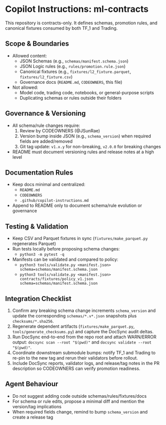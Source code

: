 # Copilot Instructions: ml-contracts

This repository is contracts-only. It defines schemas, promotion rules, and canonical fixtures consumed by both TF_1 and Trading.

## Scope & Boundaries
- Allowed content:
  - JSON Schemas (e.g., `schemas/manifest.schema.json`)
  - JSON Logic rules (e.g., `rules/promotion.rule.json`)
  - Canonical fixtures (e.g., `fixtures/l2_fixture.parquet`, `fixtures/l2_fixture.csv`)
  - Governance docs (`README.md`, `CODEOWNERS`, this file)
- Not allowed:
  - Model code, trading code, notebooks, or general-purpose scripts
  - Duplicating schemas or rules outside their folders

## Governance & Versioning
- All schema/rule changes require:
  1. Review by CODEOWNERS (@JSunRae)
  2. Version bump inside JSON (e.g., `schema_version`) when required fields are added/removed
  3. Git tag update: `v1.x.y` for non-breaking, `v2.0.0` for breaking changes
- README must document versioning rules and release notes at a high level

## Documentation Rules
- Keep docs minimal and centralized:
  - `README.md`
  - `CODEOWNERS`
  - `.github/copilot-instructions.md`
- Append to README only to document schema/rule evolution or governance

## Testing & Validation
- Keep CSV and Parquet fixtures in sync (`fixtures/make_parquet.py` regenerates Parquet)
- Run tests locally before proposing schema changes:
  - `python3 -m pytest -q`
- Manifests can be validated and compared to policy:
  - `python3 tools/validate.py <manifest.json> schema=schemas/manifest.schema.json`
  - `python3 tools/validate.py <manifest.json> contracts/fixtures/policy_v1.json schema=schemas/manifest.schema.json`

## Integration Checklist
1. Confirm any breaking schema change increments `schema_version` and update the corresponding `schemas/*.v*.json` snapshots plus `checksums/*.sha256`.
2. Regenerate dependent artifacts (`fixtures/make_parquet.py`, `tools/generate_checksums.py`) and capture the DocSync audit deltas.
3. Run DocSync end-to-end from the repo root and attach WARN/ERROR output: `docsync scan --root "$(pwd)"` and `docsync validate --root "$(pwd)"`.
4. Coordinate downstream submodule bumps: notify TF_1 and Trading to re-pin to the new tag and rerun their validators before rollout.
5. Include DocSync reports, validator logs, and release/tag notes in the PR description so CODEOWNERS can verify promotion readiness.

## Agent Behaviour
- Do not suggest adding code outside schemas/rules/fixtures/docs
- For schema or rule edits, propose a minimal diff and mention the version/tag implications
- When required fields change, remind to bump `schema_version` and create a release tag
